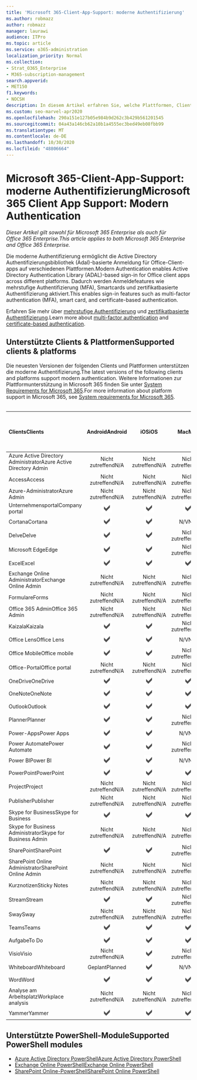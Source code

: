 ```yaml
---
title: 'Microsoft 365-Client-App-Support: moderne Authentifizierung'
ms.author: robmazz
author: robmazz
manager: laurawi
audience: ITPro
ms.topic: article
ms.service: o365-administration
localization_priority: Normal
ms.collection:
- Strat_O365_Enterprise
- M365-subscription-management
search.appverid:
- MET150
f1.keywords:
- NOCSH
description: In diesem Artikel erfahren Sie, welche Plattformen, Clients und PowerShell-Module die moderne Authentifizierung für Microsoft 365 unterstützen.
ms.custom: seo-marvel-apr2020
ms.openlocfilehash: 290a151e127b05e984b9d262c3b429b561201545
ms.sourcegitcommit: 04a43a146cb62a10b1a4555ec3bed49eb08fbb99
ms.translationtype: MT
ms.contentlocale: de-DE
ms.lasthandoff: 10/30/2020
ms.locfileid: "48806664"
---
```

# <a name="microsoft-365-client-app-support-modern-authentication"></a><span data-ttu-id="924a7-103">Microsoft 365-Client-App-Support: moderne Authentifizierung</span><span class="sxs-lookup"><span data-stu-id="924a7-103">Microsoft 365 Client App Support: Modern Authentication</span></span>

<span data-ttu-id="924a7-104">*Dieser Artikel gilt sowohl für Microsoft 365 Enterprise als auch für Office 365 Enterprise.*</span><span class="sxs-lookup"><span data-stu-id="924a7-104">*This article applies to both Microsoft 365 Enterprise and Office 365 Enterprise.*</span></span>

<span data-ttu-id="924a7-105">Die moderne Authentifizierung ermöglicht die Active Directory Authentifizierungsbibliothek (Adal)-basierte Anmeldung für Office-Client-apps auf verschiedenen Plattformen.</span><span class="sxs-lookup"><span data-stu-id="924a7-105">Modern Authentication enables Active Directory Authentication Library (ADAL)-based sign-in for Office client apps across different platforms.</span></span> <span data-ttu-id="924a7-106">Dadurch werden Anmeldefeatures wie mehrstufige Authentifizierung (MFA), Smartcards und zertifikatbasierte Authentifizierung aktiviert.</span><span class="sxs-lookup"><span data-stu-id="924a7-106">This enables sign-in features such as multi-factor authentication (MFA), smart card, and certificate-based authentication.</span></span>

<span data-ttu-id="924a7-107">Erfahren Sie mehr über [mehrstufige Authentifizierung](https://docs.microsoft.com/azure/active-directory/authentication/multi-factor-authentication) und [zertifikatbasierte Authentifizierung](https://docs.microsoft.com/azure/active-directory/active-directory-certificate-based-authentication-get-started).</span><span class="sxs-lookup"><span data-stu-id="924a7-107">Learn more about [multi-factor authentication](https://docs.microsoft.com/azure/active-directory/authentication/multi-factor-authentication) and [certificate-based authentication](https://docs.microsoft.com/azure/active-directory/active-directory-certificate-based-authentication-get-started).</span></span>

## <a name="supported-clients--platforms"></a><span data-ttu-id="924a7-108">Unterstützte Clients & Plattformen</span><span class="sxs-lookup"><span data-stu-id="924a7-108">Supported clients & platforms</span></span>

<span data-ttu-id="924a7-109">Die neuesten Versionen der folgenden Clients und Plattformen unterstützen die moderne Authentifizierung.</span><span class="sxs-lookup"><span data-stu-id="924a7-109">The latest versions of the following clients and platforms support modern authentication.</span></span> <span data-ttu-id="924a7-110">Weitere Informationen zur Plattformunterstützung in Microsoft 365 finden Sie unter [System Requirements for Microsoft 365](https://www.microsoft.com/microsoft-365/microsoft-365-and-office-resources).</span><span class="sxs-lookup"><span data-stu-id="924a7-110">For more information about platform support in Microsoft 365, see [System requirements for Microsoft 365](https://www.microsoft.com/microsoft-365/microsoft-365-and-office-resources).</span></span>
<br>
<br>

| <span data-ttu-id="924a7-111">Clients</span><span class="sxs-lookup"><span data-stu-id="924a7-111">Clients</span></span> | <span data-ttu-id="924a7-112">Android</span><span class="sxs-lookup"><span data-stu-id="924a7-112">Android</span></span> | <span data-ttu-id="924a7-113">iOS</span><span class="sxs-lookup"><span data-stu-id="924a7-113">iOS</span></span> | <span data-ttu-id="924a7-114">Mac</span><span class="sxs-lookup"><span data-stu-id="924a7-114">Mac</span></span>| <span data-ttu-id="924a7-115">Windows 10</span><span class="sxs-lookup"><span data-stu-id="924a7-115">Windows 10</span></span> <br> <span data-ttu-id="924a7-116">Moderne apps</span><span class="sxs-lookup"><span data-stu-id="924a7-116">Modern Apps</span></span>| <span data-ttu-id="924a7-117">Windows 10</span><span class="sxs-lookup"><span data-stu-id="924a7-117">Windows 10</span></span> <br> <span data-ttu-id="924a7-118">Desktop</span><span class="sxs-lookup"><span data-stu-id="924a7-118">Desktop</span></span> |
|:---|:---:|:---:|:---:|:---:|:---:|
| <span data-ttu-id="924a7-119">Azure Active Directory Administrator</span><span class="sxs-lookup"><span data-stu-id="924a7-119">Azure Active Directory Admin</span></span> | <span data-ttu-id="924a7-120">Nicht zutreffend</span><span class="sxs-lookup"><span data-stu-id="924a7-120">N/A</span></span> | <span data-ttu-id="924a7-121">Nicht zutreffend</span><span class="sxs-lookup"><span data-stu-id="924a7-121">N/A</span></span> | <span data-ttu-id="924a7-122">Nicht zutreffend</span><span class="sxs-lookup"><span data-stu-id="924a7-122">N/A</span></span> | <span data-ttu-id="924a7-123">Nicht zutreffend</span><span class="sxs-lookup"><span data-stu-id="924a7-123">N/A</span></span> | ![Unterstützt](../media/check-mark.png) |
| <span data-ttu-id="924a7-125">Access</span><span class="sxs-lookup"><span data-stu-id="924a7-125">Access</span></span> | <span data-ttu-id="924a7-126">Nicht zutreffend</span><span class="sxs-lookup"><span data-stu-id="924a7-126">N/A</span></span> | <span data-ttu-id="924a7-127">Nicht zutreffend</span><span class="sxs-lookup"><span data-stu-id="924a7-127">N/A</span></span> | <span data-ttu-id="924a7-128">Nicht zutreffend</span><span class="sxs-lookup"><span data-stu-id="924a7-128">N/A</span></span> | <span data-ttu-id="924a7-129">Nicht zutreffend</span><span class="sxs-lookup"><span data-stu-id="924a7-129">N/A</span></span> | ![Unterstützt](../media/check-mark.png) |
| <span data-ttu-id="924a7-131">Azure-Administrator</span><span class="sxs-lookup"><span data-stu-id="924a7-131">Azure Admin</span></span> | <span data-ttu-id="924a7-132">Nicht zutreffend</span><span class="sxs-lookup"><span data-stu-id="924a7-132">N/A</span></span> | <span data-ttu-id="924a7-133">Nicht zutreffend</span><span class="sxs-lookup"><span data-stu-id="924a7-133">N/A</span></span> | <span data-ttu-id="924a7-134">Nicht zutreffend</span><span class="sxs-lookup"><span data-stu-id="924a7-134">N/A</span></span> | <span data-ttu-id="924a7-135">Nicht zutreffend</span><span class="sxs-lookup"><span data-stu-id="924a7-135">N/A</span></span> | <span data-ttu-id="924a7-136">Nicht zutreffend</span><span class="sxs-lookup"><span data-stu-id="924a7-136">N/A</span></span> |
| <span data-ttu-id="924a7-137">Unternehmensportal</span><span class="sxs-lookup"><span data-stu-id="924a7-137">Company portal</span></span> | ![Unterstützt](../media/check-mark.png) | ![Unterstützt](../media/check-mark.png) | ![Unterstützt](../media/check-mark.png) | ![Unterstützt](../media/check-mark.png) | <span data-ttu-id="924a7-142">N/V</span><span class="sxs-lookup"><span data-stu-id="924a7-142">N/A</span></span> |
| <span data-ttu-id="924a7-143">Cortana</span><span class="sxs-lookup"><span data-stu-id="924a7-143">Cortana</span></span> | ![Unterstützt](../media/check-mark.png) | ![Unterstützt](../media/check-mark.png) | <span data-ttu-id="924a7-146">N/V</span><span class="sxs-lookup"><span data-stu-id="924a7-146">N/A</span></span> | ![Unterstützt](../media/check-mark.png) | <span data-ttu-id="924a7-148">N/V</span><span class="sxs-lookup"><span data-stu-id="924a7-148">N/A</span></span> |
| <span data-ttu-id="924a7-149">Delve</span><span class="sxs-lookup"><span data-stu-id="924a7-149">Delve</span></span> | ![Unterstützt](../media/check-mark.png) | ![Unterstützt](../media/check-mark.png) | <span data-ttu-id="924a7-152">Nicht zutreffend</span><span class="sxs-lookup"><span data-stu-id="924a7-152">N/A</span></span> | <span data-ttu-id="924a7-153">Nicht zutreffend</span><span class="sxs-lookup"><span data-stu-id="924a7-153">N/A</span></span> | <span data-ttu-id="924a7-154">Nicht zutreffend</span><span class="sxs-lookup"><span data-stu-id="924a7-154">N/A</span></span> |
| <span data-ttu-id="924a7-155">Microsoft Edge</span><span class="sxs-lookup"><span data-stu-id="924a7-155">Edge</span></span> | ![Unterstützt](../media/check-mark.png) | ![Unterstützt](../media/check-mark.png) | <span data-ttu-id="924a7-158">Nicht zutreffend</span><span class="sxs-lookup"><span data-stu-id="924a7-158">N/A</span></span> | <span data-ttu-id="924a7-159">Nicht zutreffend</span><span class="sxs-lookup"><span data-stu-id="924a7-159">N/A</span></span> | ![Unterstützt](../media/check-mark.png) |
| <span data-ttu-id="924a7-161">Excel</span><span class="sxs-lookup"><span data-stu-id="924a7-161">Excel</span></span> | ![Unterstützt](../media/check-mark.png) | ![Unterstützt](../media/check-mark.png) | ![Unterstützt](../media/check-mark.png) | ![Unterstützt](../media/check-mark.png) | ![Unterstützt](../media/check-mark.png) |
| <span data-ttu-id="924a7-167">Exchange Online Administrator</span><span class="sxs-lookup"><span data-stu-id="924a7-167">Exchange Online Admin</span></span> | <span data-ttu-id="924a7-168">Nicht zutreffend</span><span class="sxs-lookup"><span data-stu-id="924a7-168">N/A</span></span> | <span data-ttu-id="924a7-169">Nicht zutreffend</span><span class="sxs-lookup"><span data-stu-id="924a7-169">N/A</span></span> | <span data-ttu-id="924a7-170">Nicht zutreffend</span><span class="sxs-lookup"><span data-stu-id="924a7-170">N/A</span></span> | <span data-ttu-id="924a7-171">Nicht zutreffend</span><span class="sxs-lookup"><span data-stu-id="924a7-171">N/A</span></span> | ![Unterstützt](../media/check-mark.png) |
| <span data-ttu-id="924a7-173">Formulare</span><span class="sxs-lookup"><span data-stu-id="924a7-173">Forms</span></span> | <span data-ttu-id="924a7-174">Nicht zutreffend</span><span class="sxs-lookup"><span data-stu-id="924a7-174">N/A</span></span> | <span data-ttu-id="924a7-175">Nicht zutreffend</span><span class="sxs-lookup"><span data-stu-id="924a7-175">N/A</span></span> | <span data-ttu-id="924a7-176">Nicht zutreffend</span><span class="sxs-lookup"><span data-stu-id="924a7-176">N/A</span></span> | <span data-ttu-id="924a7-177">Nicht zutreffend</span><span class="sxs-lookup"><span data-stu-id="924a7-177">N/A</span></span> | <span data-ttu-id="924a7-178">Nicht zutreffend</span><span class="sxs-lookup"><span data-stu-id="924a7-178">N/A</span></span> |
| <span data-ttu-id="924a7-179">Office 365 Admin</span><span class="sxs-lookup"><span data-stu-id="924a7-179">Office 365 Admin</span></span> | <span data-ttu-id="924a7-180">Nicht zutreffend</span><span class="sxs-lookup"><span data-stu-id="924a7-180">N/A</span></span> | <span data-ttu-id="924a7-181">Nicht zutreffend</span><span class="sxs-lookup"><span data-stu-id="924a7-181">N/A</span></span> | <span data-ttu-id="924a7-182">Nicht zutreffend</span><span class="sxs-lookup"><span data-stu-id="924a7-182">N/A</span></span> | <span data-ttu-id="924a7-183">Nicht zutreffend</span><span class="sxs-lookup"><span data-stu-id="924a7-183">N/A</span></span> | ![Unterstützt](../media/check-mark.png) |  |
| <span data-ttu-id="924a7-185">Kaizala</span><span class="sxs-lookup"><span data-stu-id="924a7-185">Kaizala</span></span> | ![Unterstützt](../media/check-mark.png) | ![Unterstützt](../media/check-mark.png) | <span data-ttu-id="924a7-188">Nicht zutreffend</span><span class="sxs-lookup"><span data-stu-id="924a7-188">N/A</span></span> | <span data-ttu-id="924a7-189">Nicht zutreffend</span><span class="sxs-lookup"><span data-stu-id="924a7-189">N/A</span></span> | <span data-ttu-id="924a7-190">Nicht zutreffend</span><span class="sxs-lookup"><span data-stu-id="924a7-190">N/A</span></span> |
| <span data-ttu-id="924a7-191">Office Lens</span><span class="sxs-lookup"><span data-stu-id="924a7-191">Office Lens</span></span>| ![Unterstützt](../media/check-mark.png) | ![Unterstützt](../media/check-mark.png) | <span data-ttu-id="924a7-194">N/V</span><span class="sxs-lookup"><span data-stu-id="924a7-194">N/A</span></span> | ![Unterstützt](../media/check-mark.png) | <span data-ttu-id="924a7-196">N/V</span><span class="sxs-lookup"><span data-stu-id="924a7-196">N/A</span></span> |
| <span data-ttu-id="924a7-197">Office Mobile</span><span class="sxs-lookup"><span data-stu-id="924a7-197">Office mobile</span></span> | ![Unterstützt](../media/check-mark.png) | ![Unterstützt](../media/check-mark.png) | <span data-ttu-id="924a7-200">Nicht zutreffend</span><span class="sxs-lookup"><span data-stu-id="924a7-200">N/A</span></span> | <span data-ttu-id="924a7-201">Nicht zutreffend</span><span class="sxs-lookup"><span data-stu-id="924a7-201">N/A</span></span> | <span data-ttu-id="924a7-202">Nicht zutreffend</span><span class="sxs-lookup"><span data-stu-id="924a7-202">N/A</span></span> |
| <span data-ttu-id="924a7-203">Office-Portal</span><span class="sxs-lookup"><span data-stu-id="924a7-203">Office portal</span></span> | <span data-ttu-id="924a7-204">Nicht zutreffend</span><span class="sxs-lookup"><span data-stu-id="924a7-204">N/A</span></span> | <span data-ttu-id="924a7-205">Nicht zutreffend</span><span class="sxs-lookup"><span data-stu-id="924a7-205">N/A</span></span> | <span data-ttu-id="924a7-206">Nicht zutreffend</span><span class="sxs-lookup"><span data-stu-id="924a7-206">N/A</span></span> | ![Unterstützt](../media/check-mark.png) | <span data-ttu-id="924a7-208">N/V</span><span class="sxs-lookup"><span data-stu-id="924a7-208">N/A</span></span> |
| <span data-ttu-id="924a7-209">OneDrive</span><span class="sxs-lookup"><span data-stu-id="924a7-209">OneDrive</span></span> | ![Unterstützt](../media/check-mark.png) | ![Unterstützt](../media/check-mark.png) | ![Unterstützt](../media/check-mark.png) | ![Unterstützt](../media/check-mark.png) | ![Unterstützt](../media/check-mark.png) |
| <span data-ttu-id="924a7-215">OneNote</span><span class="sxs-lookup"><span data-stu-id="924a7-215">OneNote</span></span> | ![Unterstützt](../media/check-mark.png) | ![Unterstützt](../media/check-mark.png) | ![Unterstützt](../media/check-mark.png) | ![Unterstützt](../media/check-mark.png) | ![Unterstützt](../media/check-mark.png) |
| <span data-ttu-id="924a7-221">Outlook</span><span class="sxs-lookup"><span data-stu-id="924a7-221">Outlook</span></span> | ![Unterstützt](../media/check-mark.png) | ![Unterstützt](../media/check-mark.png) | ![Unterstützt](../media/check-mark.png) | ![Unterstützt](../media/check-mark.png) | ![Unterstützt](../media/check-mark.png) |
| <span data-ttu-id="924a7-227">Planner</span><span class="sxs-lookup"><span data-stu-id="924a7-227">Planner</span></span> | ![Unterstützt](../media/check-mark.png) | ![Unterstützt](../media/check-mark.png) | <span data-ttu-id="924a7-230">Nicht zutreffend</span><span class="sxs-lookup"><span data-stu-id="924a7-230">N/A</span></span> | <span data-ttu-id="924a7-231">Nicht zutreffend</span><span class="sxs-lookup"><span data-stu-id="924a7-231">N/A</span></span> | <span data-ttu-id="924a7-232">Nicht zutreffend</span><span class="sxs-lookup"><span data-stu-id="924a7-232">N/A</span></span> |
| <span data-ttu-id="924a7-233">Power-Apps</span><span class="sxs-lookup"><span data-stu-id="924a7-233">Power Apps</span></span> | ![Unterstützt](../media/check-mark.png) | ![Unterstützt](../media/check-mark.png) | <span data-ttu-id="924a7-236">N/V</span><span class="sxs-lookup"><span data-stu-id="924a7-236">N/A</span></span> | ![Unterstützt](../media/check-mark.png) | <span data-ttu-id="924a7-238">N/V</span><span class="sxs-lookup"><span data-stu-id="924a7-238">N/A</span></span> |
| <span data-ttu-id="924a7-239">Power Automate</span><span class="sxs-lookup"><span data-stu-id="924a7-239">Power Automate</span></span> | ![Unterstützt](../media/check-mark.png) | ![Unterstützt](../media/check-mark.png) | <span data-ttu-id="924a7-242">Nicht zutreffend</span><span class="sxs-lookup"><span data-stu-id="924a7-242">N/A</span></span> | <span data-ttu-id="924a7-243">Nicht zutreffend</span><span class="sxs-lookup"><span data-stu-id="924a7-243">N/A</span></span> | <span data-ttu-id="924a7-244">Nicht zutreffend</span><span class="sxs-lookup"><span data-stu-id="924a7-244">N/A</span></span> |
| <span data-ttu-id="924a7-245">Power BI</span><span class="sxs-lookup"><span data-stu-id="924a7-245">Power BI</span></span> | ![Unterstützt](../media/check-mark.png) | ![Unterstützt](../media/check-mark.png) | <span data-ttu-id="924a7-248">N/V</span><span class="sxs-lookup"><span data-stu-id="924a7-248">N/A</span></span> | ![Unterstützt](../media/check-mark.png) | ![Unterstützt](../media/check-mark.png) |
| <span data-ttu-id="924a7-251">PowerPoint</span><span class="sxs-lookup"><span data-stu-id="924a7-251">PowerPoint</span></span> | ![Unterstützt](../media/check-mark.png) | ![Unterstützt](../media/check-mark.png) | ![Unterstützt](../media/check-mark.png) | ![Unterstützt](../media/check-mark.png) | ![Unterstützt](../media/check-mark.png) |
| <span data-ttu-id="924a7-257">Project</span><span class="sxs-lookup"><span data-stu-id="924a7-257">Project</span></span> | <span data-ttu-id="924a7-258">Nicht zutreffend</span><span class="sxs-lookup"><span data-stu-id="924a7-258">N/A</span></span> | <span data-ttu-id="924a7-259">Nicht zutreffend</span><span class="sxs-lookup"><span data-stu-id="924a7-259">N/A</span></span> | <span data-ttu-id="924a7-260">Nicht zutreffend</span><span class="sxs-lookup"><span data-stu-id="924a7-260">N/A</span></span> | <span data-ttu-id="924a7-261">Nicht zutreffend</span><span class="sxs-lookup"><span data-stu-id="924a7-261">N/A</span></span> | ![Unterstützt](../media/check-mark.png) |
| <span data-ttu-id="924a7-263">Publisher</span><span class="sxs-lookup"><span data-stu-id="924a7-263">Publisher</span></span> | <span data-ttu-id="924a7-264">Nicht zutreffend</span><span class="sxs-lookup"><span data-stu-id="924a7-264">N/A</span></span> | <span data-ttu-id="924a7-265">Nicht zutreffend</span><span class="sxs-lookup"><span data-stu-id="924a7-265">N/A</span></span> | <span data-ttu-id="924a7-266">Nicht zutreffend</span><span class="sxs-lookup"><span data-stu-id="924a7-266">N/A</span></span> | <span data-ttu-id="924a7-267">Nicht zutreffend</span><span class="sxs-lookup"><span data-stu-id="924a7-267">N/A</span></span> | ![Unterstützt](../media/check-mark.png) |
| <span data-ttu-id="924a7-269">Skype for Business</span><span class="sxs-lookup"><span data-stu-id="924a7-269">Skype for Business</span></span> | ![Unterstützt](../media/check-mark.png) | ![Unterstützt](../media/check-mark.png) | ![Unterstützt](../media/check-mark.png) | <span data-ttu-id="924a7-273">N/V</span><span class="sxs-lookup"><span data-stu-id="924a7-273">N/A</span></span> | ![Unterstützt](../media/check-mark.png) |
| <span data-ttu-id="924a7-275">Skype for Business Administrator</span><span class="sxs-lookup"><span data-stu-id="924a7-275">Skype for Business Admin</span></span> | <span data-ttu-id="924a7-276">Nicht zutreffend</span><span class="sxs-lookup"><span data-stu-id="924a7-276">N/A</span></span> | <span data-ttu-id="924a7-277">Nicht zutreffend</span><span class="sxs-lookup"><span data-stu-id="924a7-277">N/A</span></span> | <span data-ttu-id="924a7-278">Nicht zutreffend</span><span class="sxs-lookup"><span data-stu-id="924a7-278">N/A</span></span> | <span data-ttu-id="924a7-279">Nicht zutreffend</span><span class="sxs-lookup"><span data-stu-id="924a7-279">N/A</span></span> | ![Unterstützt](../media/check-mark.png) |
| <span data-ttu-id="924a7-281">SharePoint</span><span class="sxs-lookup"><span data-stu-id="924a7-281">SharePoint</span></span> | ![Unterstützt](../media/check-mark.png) | ![Unterstützt](../media/check-mark.png) | <span data-ttu-id="924a7-284">Nicht zutreffend</span><span class="sxs-lookup"><span data-stu-id="924a7-284">N/A</span></span> | <span data-ttu-id="924a7-285">Nicht zutreffend</span><span class="sxs-lookup"><span data-stu-id="924a7-285">N/A</span></span> | <span data-ttu-id="924a7-286">Nicht zutreffend</span><span class="sxs-lookup"><span data-stu-id="924a7-286">N/A</span></span> |
| <span data-ttu-id="924a7-287">SharePoint Online Administrator</span><span class="sxs-lookup"><span data-stu-id="924a7-287">SharePoint Online Admin</span></span> | <span data-ttu-id="924a7-288">Nicht zutreffend</span><span class="sxs-lookup"><span data-stu-id="924a7-288">N/A</span></span> | <span data-ttu-id="924a7-289">Nicht zutreffend</span><span class="sxs-lookup"><span data-stu-id="924a7-289">N/A</span></span> | <span data-ttu-id="924a7-290">Nicht zutreffend</span><span class="sxs-lookup"><span data-stu-id="924a7-290">N/A</span></span> | <span data-ttu-id="924a7-291">Nicht zutreffend</span><span class="sxs-lookup"><span data-stu-id="924a7-291">N/A</span></span> | ![Unterstützt](../media/check-mark.png) |
| <span data-ttu-id="924a7-293">Kurznotizen</span><span class="sxs-lookup"><span data-stu-id="924a7-293">Sticky Notes</span></span> | <span data-ttu-id="924a7-294">Nicht zutreffend</span><span class="sxs-lookup"><span data-stu-id="924a7-294">N/A</span></span> | <span data-ttu-id="924a7-295">Nicht zutreffend</span><span class="sxs-lookup"><span data-stu-id="924a7-295">N/A</span></span> | <span data-ttu-id="924a7-296">Nicht zutreffend</span><span class="sxs-lookup"><span data-stu-id="924a7-296">N/A</span></span> | ![Unterstützt](../media/check-mark.png) | <span data-ttu-id="924a7-298">N/V</span><span class="sxs-lookup"><span data-stu-id="924a7-298">N/A</span></span> |
| <span data-ttu-id="924a7-299">Stream</span><span class="sxs-lookup"><span data-stu-id="924a7-299">Stream</span></span> | ![Unterstützt](../media/check-mark.png) | ![Unterstützt](../media/check-mark.png) | <span data-ttu-id="924a7-302">Nicht zutreffend</span><span class="sxs-lookup"><span data-stu-id="924a7-302">N/A</span></span> | <span data-ttu-id="924a7-303">Nicht zutreffend</span><span class="sxs-lookup"><span data-stu-id="924a7-303">N/A</span></span> | <span data-ttu-id="924a7-304">Nicht zutreffend</span><span class="sxs-lookup"><span data-stu-id="924a7-304">N/A</span></span> |
| <span data-ttu-id="924a7-305">Sway</span><span class="sxs-lookup"><span data-stu-id="924a7-305">Sway</span></span> | <span data-ttu-id="924a7-306">Nicht zutreffend</span><span class="sxs-lookup"><span data-stu-id="924a7-306">N/A</span></span> | <span data-ttu-id="924a7-307">Nicht zutreffend</span><span class="sxs-lookup"><span data-stu-id="924a7-307">N/A</span></span> | <span data-ttu-id="924a7-308">Nicht zutreffend</span><span class="sxs-lookup"><span data-stu-id="924a7-308">N/A</span></span> | ![Unterstützt](../media/check-mark.png) | <span data-ttu-id="924a7-310">N/V</span><span class="sxs-lookup"><span data-stu-id="924a7-310">N/A</span></span> |
| <span data-ttu-id="924a7-311">Teams</span><span class="sxs-lookup"><span data-stu-id="924a7-311">Teams</span></span> | ![Unterstützt](../media/check-mark.png) | ![Unterstützt](../media/check-mark.png) | ![Unterstützt](../media/check-mark.png) | <span data-ttu-id="924a7-315">N/V</span><span class="sxs-lookup"><span data-stu-id="924a7-315">N/A</span></span> | ![Unterstützt](../media/check-mark.png) |
| <span data-ttu-id="924a7-317">Aufgabe</span><span class="sxs-lookup"><span data-stu-id="924a7-317">To Do</span></span> | ![Unterstützt](../media/check-mark.png) | ![Unterstützt](../media/check-mark.png) | ![Unterstützt](../media/check-mark.png) | ![Unterstützt](../media/check-mark.png) | <span data-ttu-id="924a7-322">N/V</span><span class="sxs-lookup"><span data-stu-id="924a7-322">N/A</span></span> |
| <span data-ttu-id="924a7-323">Visio</span><span class="sxs-lookup"><span data-stu-id="924a7-323">Visio</span></span> | <span data-ttu-id="924a7-324">Nicht zutreffend</span><span class="sxs-lookup"><span data-stu-id="924a7-324">N/A</span></span> | ![Unterstützt](../media/check-mark.png) | <span data-ttu-id="924a7-326">Nicht zutreffend</span><span class="sxs-lookup"><span data-stu-id="924a7-326">N/A</span></span> | <span data-ttu-id="924a7-327">Nicht zutreffend</span><span class="sxs-lookup"><span data-stu-id="924a7-327">N/A</span></span> | ![Unterstützt](../media/check-mark.png) |
| <span data-ttu-id="924a7-329">Whiteboard</span><span class="sxs-lookup"><span data-stu-id="924a7-329">Whiteboard</span></span> | <span data-ttu-id="924a7-330">Geplant</span><span class="sxs-lookup"><span data-stu-id="924a7-330">Planned</span></span> | ![Unterstützt](../media/check-mark.png) | <span data-ttu-id="924a7-332">N/V</span><span class="sxs-lookup"><span data-stu-id="924a7-332">N/A</span></span> | ![Unterstützt](../media/check-mark.png) | <span data-ttu-id="924a7-334">N/V</span><span class="sxs-lookup"><span data-stu-id="924a7-334">N/A</span></span> |
| <span data-ttu-id="924a7-335">Word</span><span class="sxs-lookup"><span data-stu-id="924a7-335">Word</span></span> | ![Unterstützt](../media/check-mark.png) | ![Unterstützt](../media/check-mark.png) | ![Unterstützt](../media/check-mark.png) | ![Unterstützt](../media/check-mark.png) | ![Unterstützt](../media/check-mark.png) |
| <span data-ttu-id="924a7-341">Analyse am Arbeitsplatz</span><span class="sxs-lookup"><span data-stu-id="924a7-341">Workplace analysis</span></span> | <span data-ttu-id="924a7-342">Nicht zutreffend</span><span class="sxs-lookup"><span data-stu-id="924a7-342">N/A</span></span> | <span data-ttu-id="924a7-343">Nicht zutreffend</span><span class="sxs-lookup"><span data-stu-id="924a7-343">N/A</span></span> | <span data-ttu-id="924a7-344">Nicht zutreffend</span><span class="sxs-lookup"><span data-stu-id="924a7-344">N/A</span></span> | <span data-ttu-id="924a7-345">Nicht zutreffend</span><span class="sxs-lookup"><span data-stu-id="924a7-345">N/A</span></span> | <span data-ttu-id="924a7-346">Nicht zutreffend</span><span class="sxs-lookup"><span data-stu-id="924a7-346">N/A</span></span> |
| <span data-ttu-id="924a7-347">Yammer</span><span class="sxs-lookup"><span data-stu-id="924a7-347">Yammer</span></span> | ![Unterstützt](../media/check-mark.png) | ![Unterstützt](../media/check-mark.png) | ![Unterstützt](../media/check-mark.png) | <span data-ttu-id="924a7-351">N/V</span><span class="sxs-lookup"><span data-stu-id="924a7-351">N/A</span></span> | ![Unterstützt](../media/check-mark.png) |

## <a name="supported-powershell-modules"></a><span data-ttu-id="924a7-353">Unterstützte PowerShell-Module</span><span class="sxs-lookup"><span data-stu-id="924a7-353">Supported PowerShell modules</span></span>

- [<span data-ttu-id="924a7-354">Azure Active Directory PowerShell</span><span class="sxs-lookup"><span data-stu-id="924a7-354">Azure Active Directory PowerShell</span></span>](https://docs.microsoft.com/powershell/azure/active-directory/overview?view=azureadps-2.0)
- [<span data-ttu-id="924a7-355">Exchange Online PowerShell</span><span class="sxs-lookup"><span data-stu-id="924a7-355">Exchange Online PowerShell</span></span>](https://docs.microsoft.com/powershell/exchange/exchange-online-powershell)
- [<span data-ttu-id="924a7-356">SharePoint Online-PowerShell</span><span class="sxs-lookup"><span data-stu-id="924a7-356">SharePoint Online PowerShell</span></span>](https://docs.microsoft.com/powershell/sharepoint/sharepoint-online/connect-sharepoint-online)